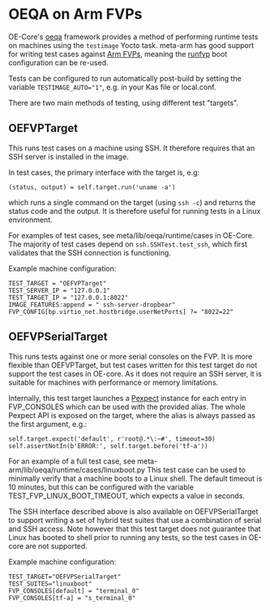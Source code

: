 # OEQA on Arm FVPs

OE-Core's [oeqa][OEQA] framework provides a method of performing runtime tests on machines using the `testimage` Yocto task. meta-arm has good support for writing test cases against [Arm FVPs][FVP], meaning the [runfvp][RUNFVP] boot configuration can be re-used.

Tests can be configured to run automatically post-build by setting the variable `TESTIMAGE_AUTO="1"`, e.g. in your Kas file or local.conf.

There are two main methods of testing, using different test "targets".

## OEFVPTarget

This runs test cases on a machine using SSH. It therefore requires that an SSH server is installed in the image.

In test cases, the primary interface with the target is, e.g:
```
(status, output) = self.target.run('uname -a')
```
which runs a single command on the target (using `ssh -c`) and returns the status code and the output. It is therefore useful for running tests in a Linux environment.

For examples of test cases, see meta/lib/oeqa/runtime/cases in OE-Core. The majority of test cases depend on `ssh.SSHTest.test_ssh`, which first validates that the SSH connection is functioning.

Example machine configuration:
```
TEST_TARGET = "OEFVPTarget"
TEST_SERVER_IP = "127.0.0.1"
TEST_TARGET_IP = "127.0.0.1:8022"
IMAGE_FEATURES:append = " ssh-server-dropbear"
FVP_CONFIG[bp.virtio_net.hostbridge.userNetPorts] ?= "8022=22"
```

## OEFVPSerialTarget

This runs tests against one or more serial consoles on the FVP. It is more flexible than OEFVPTarget, but test cases written for this test target do not support the test cases in OE-core. As it does not require an SSH server, it is suitable for machines with performance or memory limitations.

Internally, this test target launches a [Pexpect][PEXPECT] instance for each entry in FVP_CONSOLES which can be used with the provided alias. The whole Pexpect API is exposed on the target, where the alias is always passed as the first argument, e.g.:
```
self.target.expect('default', r'root@.*\:~#', timeout=30)
self.assertNotIn(b'ERROR:', self.target.before('tf-a'))
```

For an example of a full test case, see meta-arm/lib/oeqa/runtime/cases/linuxboot.py This test case can be used to minimally verify that a machine boots to a Linux shell. The default timeout is 10 minutes, but this can be configured with the variable TEST_FVP_LINUX_BOOT_TIMEOUT, which expects a value in seconds.

The SSH interface described above is also available on OEFVPSerialTarget to support writing a set of hybrid test suites that use a combination of serial and SSH access. Note however that this test target does not guarantee that Linux has booted to shell prior to running any tests, so the test cases in OE-core are not supported.

Example machine configuration:
```
TEST_TARGET="OEFVPSerialTarget"
TEST_SUITES="linuxboot"
FVP_CONSOLES[default] = "terminal_0"
FVP_CONSOLES[tf-a] = "s_terminal_0"
```

[OEQA]: https://docs.yoctoproject.org/test-manual/intro.html
[FVP]: https://developer.arm.com/tools-and-software/simulation-models/fixed-virtual-platforms
[RUNFVP]: runfvp.md
[PEXPECT]: https://pexpect.readthedocs.io/en/stable/overview.html
